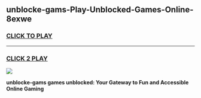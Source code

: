 
## unblocke-gams-Play-Unblocked-Games-Online-8exwe
<h3>
<a href="https://premium76.site?title=unblocke-gams&ref=25A">CLICK TO PLAY</a></h3>
<hr>

<h3>
<a href="https://premium76.site?title=unblocke-gams&ref=25A">CLICK 2 PLAY</a>
  
</h3>

<a href="https://premium76.site?title=unblocke-gams&ref=25A"><img src="https://clearcache.store/games.png"></a>


**unblocke-gams games unblocked: Your Gateway to Fun and Accessible Online Gaming**
